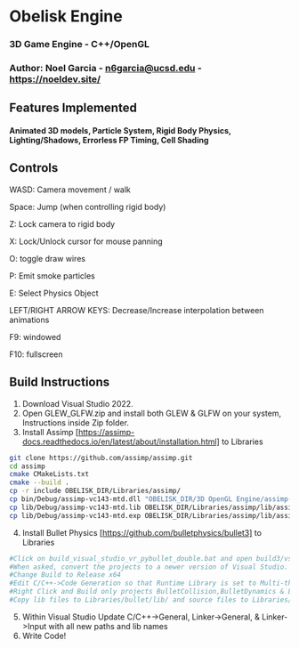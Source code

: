 # Obelisk Engine

### 3D Game Engine - C++/OpenGL

### Author: Noel Garcia - n6garcia@ucsd.edu - https://noeldev.site/

## Features Implemented 
#### Animated 3D models, Particle System, Rigid Body Physics, Lighting/Shadows, Errorless FP Timing, Cell Shading

## Controls
WASD: Camera movement / walk

Space: Jump (when controlling rigid body)

Z: Lock camera to rigid body

X: Lock/Unlock cursor for mouse panning

O: toggle draw wires

P: Emit smoke particles

E: Select Physics Object

LEFT/RIGHT ARROW KEYS: Decrease/Increase interpolation between animations

F9: windowed

F10: fullscreen

## Build Instructions 
1. Download Visual Studio 2022.
2. Open GLEW_GLFW.zip and install both GLEW & GLFW on your system, Instructions inside Zip folder.
3. Install Assimp [https://assimp-docs.readthedocs.io/en/latest/about/installation.html] to Libraries
```bash
git clone https://github.com/assimp/assimp.git
cd assimp
cmake CMakeLists.txt 
cmake --build .
cp -r include OBELISK_DIR/Libraries/assimp/
cp bin/Debug/assimp-vc143-mtd.dll "OBELISK_DIR/3D OpenGL Engine/assimp-vc143-mtd.dll"
cp lib/Debug/assimp-vc143-mtd.lib OBELISK_DIR/Libraries/assimp/lib/assimp-vc143-mtd.lib
cp lib/Debug/assimp-vc143-mtd.exp OBELISK_DIR/Libraries/assimp/lib/assimp-vc143-mtd.exp
```
4. Install Bullet Physics [https://github.com/bulletphysics/bullet3] to Libraries
```bash
#Click on build_visual_studio_vr_pybullet_double.bat and open build3/vs2010/0_Bullet3Solution.sln
#When asked, convert the projects to a newer version of Visual Studio.
#Change Build to Release x64
#Edit C/C++->Code Generation so that Runtime Library is set to Multi-threaded/MT
#Right Click and Build only projects BulletCollision,BulletDynamics & LinearMath
#Copy lib files to Libraries/bullet/lib/ and source files to Libraries/bullet/include/ (files within lib/ and src/ folders)
```
5. Within Visual Studio Update C/C++->General, Linker->General, & Linker->Input with all new paths and lib names
6. Write Code!

